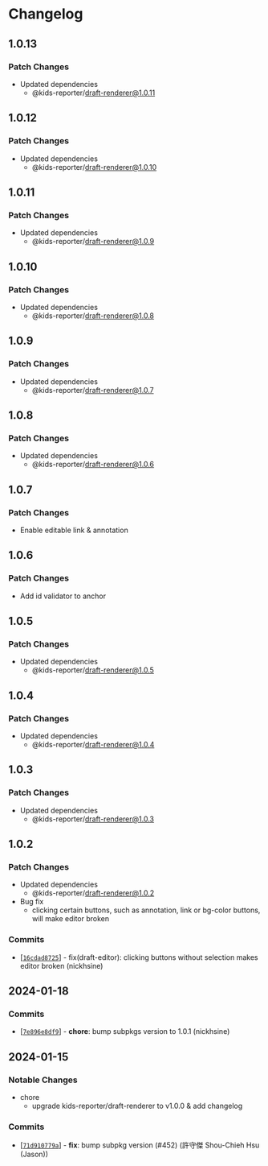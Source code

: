 # Changelog

## 1.0.13

### Patch Changes

- Updated dependencies
  - @kids-reporter/draft-renderer@1.0.11

## 1.0.12

### Patch Changes

- Updated dependencies
  - @kids-reporter/draft-renderer@1.0.10

## 1.0.11

### Patch Changes

- Updated dependencies
  - @kids-reporter/draft-renderer@1.0.9

## 1.0.10

### Patch Changes

- Updated dependencies
  - @kids-reporter/draft-renderer@1.0.8

## 1.0.9

### Patch Changes

- Updated dependencies
  - @kids-reporter/draft-renderer@1.0.7

## 1.0.8

### Patch Changes

- Updated dependencies
  - @kids-reporter/draft-renderer@1.0.6

## 1.0.7

### Patch Changes

- Enable editable link & annotation

## 1.0.6

### Patch Changes

- Add id validator to anchor

## 1.0.5

### Patch Changes

- Updated dependencies
  - @kids-reporter/draft-renderer@1.0.5

## 1.0.4

### Patch Changes

- Updated dependencies
  - @kids-reporter/draft-renderer@1.0.4

## 1.0.3

### Patch Changes

- Updated dependencies
  - @kids-reporter/draft-renderer@1.0.3

## 1.0.2

### Patch Changes

- Updated dependencies
  - @kids-reporter/draft-renderer@1.0.2
- Bug fix
  - clicking certain buttons, such as annotation, link or bg-color buttons, will make editor broken

### Commits

- \[[`16cdad8725`](https://github.com/kids-reporter/kids-reporter-monorepo/commit/16cdad8725)] - fix(draft-editor): clicking buttons without selection makes editor broken (nickhsine)

## 2024-01-18

### Commits

- \[[`7e896e8df9`](https://github.com/kids-reporter/kids-reporter-monorepo/commit/7e896e8df9)] - **chore**: bump subpkgs version to 1.0.1 (nickhsine)

## 2024-01-15

### Notable Changes

- chore
  - upgrade kids-reporter/draft-renderer to v1.0.0 & add changelog

### Commits

- \[[`71d910779a`](https://github.com/kids-reporter/cms-core/commit/71d910779a)] - **fix**: bump subpkg version (#452) (許守傑 Shou-Chieh Hsu (Jason))
